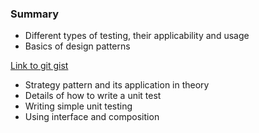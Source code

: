 ### Summary

  - Different types of testing, their applicability and usage
  - Basics of design patterns
  
  [Link to git gist](https://gist.github.com/Nafrose/b5a791a7c2fade8ca6fab22fd90cd738)

  - Strategy pattern and its application in theory
  - Details of how to write a unit test
  - Writing simple unit testing
  - Using interface and composition